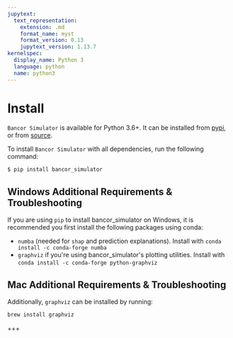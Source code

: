 ```yaml
---
jupytext:
  text_representation:
    extension: .md
    format_name: myst
    format_version: 0.13
    jupytext_version: 1.13.7
kernelspec:
  display_name: Python 3
  language: python
  name: python3
---
```


# Install

`Bancor Simulator` is available for Python 3.6+. It can be installed from [pypi](https://pypi.org/project/bancor_simulator/), or from [source](https://github.com/bancorprotocol/simulator-v3).

To install `Bancor Simulator` with all dependencies, run the following command:

```bash
$ pip install bancor_simulator
```

## Windows Additional Requirements & Troubleshooting

If you are using `pip` to install bancor_simulator on Windows, it is recommended you first install the following packages using conda:
* `numba` (needed for `shap` and prediction explanations). Install with `conda install -c conda-forge numba`
* `graphviz` if you're using bancor_simulator's plotting utilities. Install with `conda install -c conda-forge python-graphviz`

## Mac Additional Requirements & Troubleshooting

Additionally, `graphviz` can be installed by running:

```bash
brew install graphviz
```

+++
